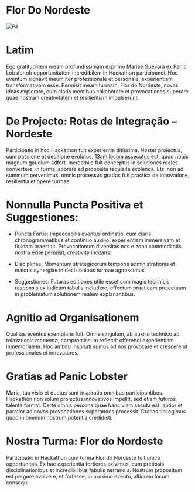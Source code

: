 # Flor Do Nordeste

![PJ](https://github.com/user-attachments/assets/c10c938c-47fa-42f1-8860-4c7f5b48cbcb)




# Latim


Ego gratitudinem meam profundissimam exprimo Mariae Guevara ex Panic Lobster ob opportunitatem incredibilem in Hackathon participandi. Hoc eventum signavit meum iter professionale et personale, experientiam transformativam esse. Permisit meam turmam, Flor do Nordeste, novas ideas explorare, cum claris mentibus collaborare et provocationes superare quae nostram creativitatem et resilientiam impulserunt.

# De Projecto: Rotas de Integração – Nordeste

Participatio in hoc Hackathon fuit experientia ditissima. Noster proiectus, cum passione et deditione evolutus, [13am locum assecutus est](https://repositorio.enap.gov.br/jspui/bitstream/1/8037/6/Resultado%20Final%20Impulso%20Regional%20Hackathon%20Comunicado_25.pdf), quod nobis magnum gaudium adfert. Incredibile fuit conceptus in solutiones reales convertere, in turma laborare ad proposita requisita explenda. Etsi non ad summum pervenimus, omnis processus gradus fuit practica de innovatione, resilientia et opere turmae.

# Nonnulla Puncta Positiva et Suggestiones:

- Puncta Fortia: Impeccabilis eventus ordinatio, cum claris chronogrammatibus et continuo auxilio, experientiam immersivam et fluidam praestitit. Provocationum diversitas nos e zona commoditatis nostra exire permisit, creativity incitans.

- Disciplinae: Momentum strategicorum temporis administrationis et maioris synergiae in decisionibus turmae agnoscimus.

- Suggestiones: Futuras editiones utile esset cum magis technicis responsis ex iudicum tabulis includere, effectum practicam projectuum in problematum solutionem realem explanantibus.
    
# Agnitio ad Organisationem
Qualitas eventus exemplaris fuit. Omne singulum, ab auxilio technico ad relaxationis momenta, compromissum reflectit offerendi experientiam inmemorialem. Hoc ambitu inspirati sumus ad nos provocare et crescere ut professionales et innovatores.

# Gratias ad Panic Lobster
Maria, tua visio et ductus sunt inspiratio omnibus participantibus. Hackathon non solum projectus innovativos impellit, sed etiam futuros talenta format. Certe omnis persona quae hanc viam secuta est, aptior et paratior ad novos provocationes 
superandos processit. Gratias tibi agimus quod in omnium nostrum potentia credidisti.

# Nostra Turma: Flor do Nordeste
Participatio in Hackathon cum turma Flor do Nordeste fuit unica opportunitas. Ex hac experientia fortiores exivimus, cum pretiosis disciplinationibus et incredibilibus fabulis narrandis. Nostrum propositum est pergere evolvere, et fortasse, in proximo eventu, altiorem locum consequi.
